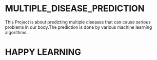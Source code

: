 # MULTIPLE_DISEASE_PREDICTION

This Project is about predicting multiple diseases that can cause serious problems in our body.The prediction is done by various machine learning algorithms .


# HAPPY LEARNING 
 
